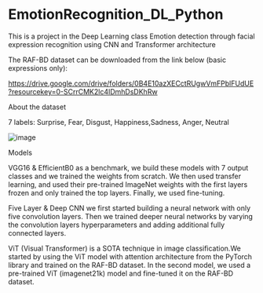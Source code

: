 # EmotionRecognition_DL_Python
This is a project in the Deep Learning class
Emotion detection through facial expression recognition using CNN and Transformer architecture

The RAF-BD dataset can be downloaded from the link below (basic expressions only):

https://drive.google.com/drive/folders/0B4E10azXECctRUgwVmFPblFUdUE?resourcekey=0-SCrrCMK2lc4IDmhDsDKhRw

About the dataset

7 labels: Surprise, Fear, Disgust, Happiness,Sadness, Anger, Neutral

![image](https://user-images.githubusercontent.com/33942021/216799796-cd97fb73-d0c0-47e2-a6c7-7a69660d0f49.png)


Models

VGG16 & EfficientB0 as a benchmark, we build these models with 7 output classes and we trained the weights from scratch. We then used transfer learning, and used their pre-trained ImageNet weights with the first layers frozen and only trained the top layers. Finally, we used fine-tuning.

Five Layer & Deep CNN we first started building a neural network with only five convolution layers. Then we trained deeper neural networks by varying the convolution layers hyperparameters and adding additional fully connected layers.

ViT (Visual Transformer) is a SOTA technique in image classification.We started by using the ViT model with attention architecture from the PyTorch library and trained on the RAF-BD dataset. In the second model, we used a pre-trained ViT (imagenet21k) model and fine-tuned it on the RAF-BD dataset.
